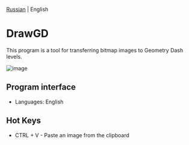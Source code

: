 [Russian](https://github.com/VioLATor01/DrawGD/blob/main/README.md) | English

# DrawGD
This program is a tool for transferring bitmap images to Geometry Dash levels.

![image](https://github.com/user-attachments/assets/0f68ed32-da83-4707-bc3e-d71082ed1527)

## Program interface
- Languages: English

## Hot Keys
- CTRL + V - Paste an image from the clipboard
